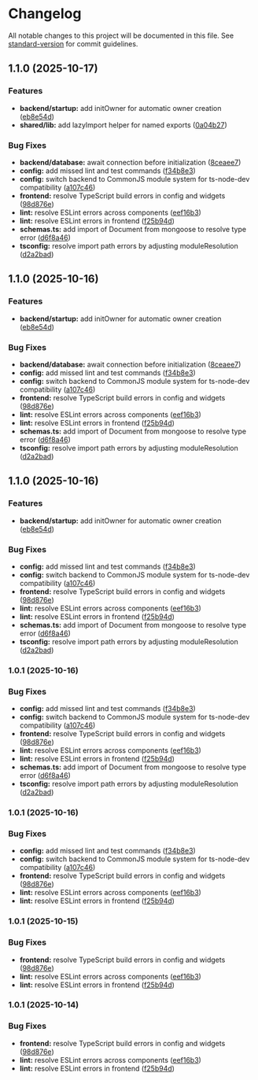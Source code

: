 # Changelog

All notable changes to this project will be documented in this file. See [standard-version](https://github.com/conventional-changelog/standard-version) for commit guidelines.

## 1.1.0 (2025-10-17)


### Features

* **backend/startup:** add initOwner for automatic owner creation ([eb8e54d](https://github.com/Asuzaka/crm/commit/eb8e54df422bb1048e0d30ec39ffcbd30a806dd4))
* **shared/lib:** add lazyImport helper for named exports ([0a04b27](https://github.com/Asuzaka/crm/commit/0a04b270d176cc36b2261a463923379169ccc167))


### Bug Fixes

* **backend/database:** await connection before initialization ([8ceaee7](https://github.com/Asuzaka/crm/commit/8ceaee794fc045787f34429393752b023aa84661))
* **config:** add missed lint and test commands ([f34b8e3](https://github.com/Asuzaka/crm/commit/f34b8e34cce4c97ffcdfba7f1e6b232f861e6d72))
* **config:** switch backend to CommonJS module system for ts-node-dev compatibility ([a107c46](https://github.com/Asuzaka/crm/commit/a107c468a715c94f2a75e098d05821d79b1181a6))
* **frontend:** resolve TypeScript build errors in config and widgets ([98d876e](https://github.com/Asuzaka/crm/commit/98d876e8e6c1e83772206ae6bf810c2c8132aa5c))
* **lint:** resolve ESLint errors across components ([eef16b3](https://github.com/Asuzaka/crm/commit/eef16b3f7dae89f3a7850fa520d55d74fa5389a8))
* **lint:** resolve ESLint errors in frontend ([f25b94d](https://github.com/Asuzaka/crm/commit/f25b94d9be75209608a426875f7529ba25eda1d0))
* **schemas.ts:** add import of Document from mongoose to resolve type error ([d6f8a46](https://github.com/Asuzaka/crm/commit/d6f8a46ade060fa52a363e110850a19be4ccad4e))
* **tsconfig:** resolve import path errors by adjusting moduleResolution ([d2a2bad](https://github.com/Asuzaka/crm/commit/d2a2bad391323c812f976d06cff280e6769ed721))

## 1.1.0 (2025-10-16)


### Features

* **backend/startup:** add initOwner for automatic owner creation ([eb8e54d](https://github.com/Asuzaka/crm/commit/eb8e54df422bb1048e0d30ec39ffcbd30a806dd4))


### Bug Fixes

* **backend/database:** await connection before initialization ([8ceaee7](https://github.com/Asuzaka/crm/commit/8ceaee794fc045787f34429393752b023aa84661))
* **config:** add missed lint and test commands ([f34b8e3](https://github.com/Asuzaka/crm/commit/f34b8e34cce4c97ffcdfba7f1e6b232f861e6d72))
* **config:** switch backend to CommonJS module system for ts-node-dev compatibility ([a107c46](https://github.com/Asuzaka/crm/commit/a107c468a715c94f2a75e098d05821d79b1181a6))
* **frontend:** resolve TypeScript build errors in config and widgets ([98d876e](https://github.com/Asuzaka/crm/commit/98d876e8e6c1e83772206ae6bf810c2c8132aa5c))
* **lint:** resolve ESLint errors across components ([eef16b3](https://github.com/Asuzaka/crm/commit/eef16b3f7dae89f3a7850fa520d55d74fa5389a8))
* **lint:** resolve ESLint errors in frontend ([f25b94d](https://github.com/Asuzaka/crm/commit/f25b94d9be75209608a426875f7529ba25eda1d0))
* **schemas.ts:** add import of Document from mongoose to resolve type error ([d6f8a46](https://github.com/Asuzaka/crm/commit/d6f8a46ade060fa52a363e110850a19be4ccad4e))
* **tsconfig:** resolve import path errors by adjusting moduleResolution ([d2a2bad](https://github.com/Asuzaka/crm/commit/d2a2bad391323c812f976d06cff280e6769ed721))

## 1.1.0 (2025-10-16)


### Features

* **backend/startup:** add initOwner for automatic owner creation ([eb8e54d](https://github.com/Asuzaka/crm/commit/eb8e54df422bb1048e0d30ec39ffcbd30a806dd4))


### Bug Fixes

* **config:** add missed lint and test commands ([f34b8e3](https://github.com/Asuzaka/crm/commit/f34b8e34cce4c97ffcdfba7f1e6b232f861e6d72))
* **config:** switch backend to CommonJS module system for ts-node-dev compatibility ([a107c46](https://github.com/Asuzaka/crm/commit/a107c468a715c94f2a75e098d05821d79b1181a6))
* **frontend:** resolve TypeScript build errors in config and widgets ([98d876e](https://github.com/Asuzaka/crm/commit/98d876e8e6c1e83772206ae6bf810c2c8132aa5c))
* **lint:** resolve ESLint errors across components ([eef16b3](https://github.com/Asuzaka/crm/commit/eef16b3f7dae89f3a7850fa520d55d74fa5389a8))
* **lint:** resolve ESLint errors in frontend ([f25b94d](https://github.com/Asuzaka/crm/commit/f25b94d9be75209608a426875f7529ba25eda1d0))
* **schemas.ts:** add import of Document from mongoose to resolve type error ([d6f8a46](https://github.com/Asuzaka/crm/commit/d6f8a46ade060fa52a363e110850a19be4ccad4e))
* **tsconfig:** resolve import path errors by adjusting moduleResolution ([d2a2bad](https://github.com/Asuzaka/crm/commit/d2a2bad391323c812f976d06cff280e6769ed721))

### 1.0.1 (2025-10-16)


### Bug Fixes

* **config:** add missed lint and test commands ([f34b8e3](https://github.com/Asuzaka/crm/commit/f34b8e34cce4c97ffcdfba7f1e6b232f861e6d72))
* **config:** switch backend to CommonJS module system for ts-node-dev compatibility ([a107c46](https://github.com/Asuzaka/crm/commit/a107c468a715c94f2a75e098d05821d79b1181a6))
* **frontend:** resolve TypeScript build errors in config and widgets ([98d876e](https://github.com/Asuzaka/crm/commit/98d876e8e6c1e83772206ae6bf810c2c8132aa5c))
* **lint:** resolve ESLint errors across components ([eef16b3](https://github.com/Asuzaka/crm/commit/eef16b3f7dae89f3a7850fa520d55d74fa5389a8))
* **lint:** resolve ESLint errors in frontend ([f25b94d](https://github.com/Asuzaka/crm/commit/f25b94d9be75209608a426875f7529ba25eda1d0))
* **schemas.ts:** add import of Document from mongoose to resolve type error ([d6f8a46](https://github.com/Asuzaka/crm/commit/d6f8a46ade060fa52a363e110850a19be4ccad4e))
* **tsconfig:** resolve import path errors by adjusting moduleResolution ([d2a2bad](https://github.com/Asuzaka/crm/commit/d2a2bad391323c812f976d06cff280e6769ed721))

### 1.0.1 (2025-10-16)


### Bug Fixes

* **config:** add missed lint and test commands ([f34b8e3](https://github.com/Asuzaka/crm/commit/f34b8e34cce4c97ffcdfba7f1e6b232f861e6d72))
* **config:** switch backend to CommonJS module system for ts-node-dev compatibility ([a107c46](https://github.com/Asuzaka/crm/commit/a107c468a715c94f2a75e098d05821d79b1181a6))
* **frontend:** resolve TypeScript build errors in config and widgets ([98d876e](https://github.com/Asuzaka/crm/commit/98d876e8e6c1e83772206ae6bf810c2c8132aa5c))
* **lint:** resolve ESLint errors across components ([eef16b3](https://github.com/Asuzaka/crm/commit/eef16b3f7dae89f3a7850fa520d55d74fa5389a8))
* **lint:** resolve ESLint errors in frontend ([f25b94d](https://github.com/Asuzaka/crm/commit/f25b94d9be75209608a426875f7529ba25eda1d0))

### 1.0.1 (2025-10-15)


### Bug Fixes

* **frontend:** resolve TypeScript build errors in config and widgets ([98d876e](https://github.com/Asuzaka/crm/commit/98d876e8e6c1e83772206ae6bf810c2c8132aa5c))
* **lint:** resolve ESLint errors across components ([eef16b3](https://github.com/Asuzaka/crm/commit/eef16b3f7dae89f3a7850fa520d55d74fa5389a8))
* **lint:** resolve ESLint errors in frontend ([f25b94d](https://github.com/Asuzaka/crm/commit/f25b94d9be75209608a426875f7529ba25eda1d0))

### 1.0.1 (2025-10-14)


### Bug Fixes

* **frontend:** resolve TypeScript build errors in config and widgets ([98d876e](https://github.com/Asuzaka/crm/commit/98d876e8e6c1e83772206ae6bf810c2c8132aa5c))
* **lint:** resolve ESLint errors across components ([eef16b3](https://github.com/Asuzaka/crm/commit/eef16b3f7dae89f3a7850fa520d55d74fa5389a8))
* **lint:** resolve ESLint errors in frontend ([f25b94d](https://github.com/Asuzaka/crm/commit/f25b94d9be75209608a426875f7529ba25eda1d0))
